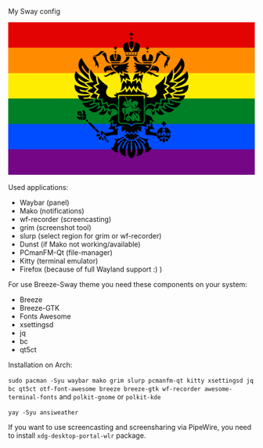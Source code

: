My Sway config 

![Sway Screenshot](https://github.com/Kurwa228/dotfiles-sway/blob/master/russia.png)

Used applications:

* Waybar (panel)
* Mako (notifications)
* wf-recorder (screencasting)
* grim (screenshot tool)
* slurp (select region for grim or wf-recorder)
* Dunst (if Mako not working/available)
* PCmanFM-Qt (file-manager)
* Kitty (terminal emulator)
* Firefox (because of full Wayland support :) )

For use Breeze-Sway theme you need these components on your system:

* Breeze
* Breeze-GTK
* Fonts Awesome
* xsettingsd
* jq
* bc
* qt5ct

Installation on Arch:

`sudo pacman -Syu waybar mako grim slurp pcmanfm-qt kitty xsettingsd
jq bc qt5ct otf-font-awesome breeze breeze-gtk wf-recorder awesome-terminal-fonts` and `polkit-gnome` or `polkit-kde`

`yay -Syu ansiweather`

If you want to use screencasting and screensharing via PipeWire, you need to install `xdg-desktop-portal-wlr` package.
